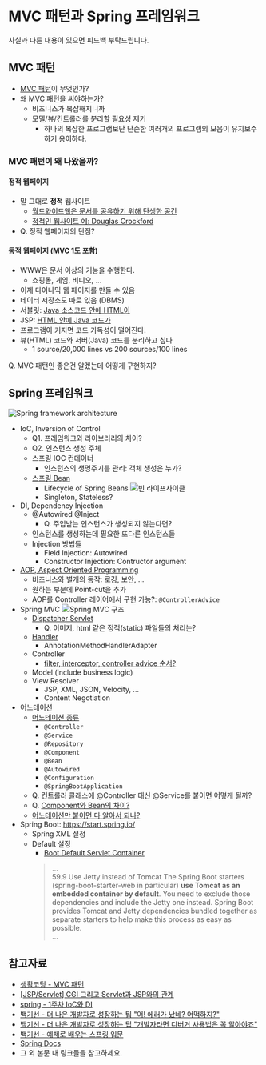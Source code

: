 # MVC 패턴과 Spring 프레임워크

사실과 다른 내용이 있으면 피드백 부탁드립니다.

## MVC 패턴

* [MVC 패턴](https://opentutorials.org/course/697/3828)이 무엇인가?
* 왜 MVC 패턴을 써야하는가?
  * 비즈니스가 복잡해지니까
  * 모델/뷰/컨트롤러를 분리할 필요성 제기
    * 하나의 복잡한 프로그램보단 단순한 여러개의 프로그램의 모음이 유지보수하기 용이하다.

### MVC 패턴이 왜 나왔을까?

#### 정적 웹페이지

* 말 그대로 **정적** 웹사이트
  * [월드와이드웹은 문서를 공유하기 위해 탄생한 공간](https://ko.wikipedia.org/wiki/%EC%9B%94%EB%93%9C_%EC%99%80%EC%9D%B4%EB%93%9C_%EC%9B%B9#%EC%97%AD%EC%82%AC)
  * [정적인 웹사이트 예: Douglas Crockford](https://www.crockford.com/blog.html)
* Q. 정적 웹페이지의 단점?

#### 동적 웹페이지 (MVC 1도 포함)

* WWW은 문서 이상의 기능을 수행한다.
  * 쇼핑몰, 게임, 비디오, ...
* 이제 다이나믹 웹 페이지를 만들 수 있음
* 데이터 저장소도 따로 있음 (DBMS)
* 서블릿: [Java 소스코드 안에 HTML이](https://pradnyanaik.files.wordpress.com/2009/08/javacode1.jpg?w=780)
* JSP: [HTML 안에 Java 코드가](https://archive.cnx.org/resources/08f1337f66482fcca8068627d1eca6d5340137ac/Code-viewSessionData.jsp.png)
* 프로그램이 커지면 코드 가독성이 떨어진다.
* 뷰(HTML) 코드와 서버(Java) 코드를 분리하고 싶다
   * 1 source/20,000 lines vs 200 sources/100 lines

Q. MVC 패턴인 좋은건 알겠는데 어떻게 구현하지?

## Spring 프레임워크


![Spring framework architecture](https://docs.spring.io/spring/docs/4.2.x/spring-framework-reference/html/images/spring-overview.png)


* IoC, Inversion of Control
  * Q1. 프레임워크와 라이브러리의 차이?
  * Q2. 인스턴스 생성 주체
  * 스프링 IOC 컨테이너
    * 인스턴스의 생명주기를 관리: 객체 생성은 누가?
  * [스프링 Bean](https://gmlwjd9405.github.io/2018/11/10/spring-beans.html)
    * Lifecycle of Spring Beans  ![빈 라이프사이클](https://qph.fs.quoracdn.net/main-qimg-f77ca60f3c1a69580e3bd32408663a49)
    * Singleton, Stateless?
* DI, Dependency Injection
  * @Autowired @Inject
    * Q. 주입받는 인스턴스가 생성되지 않는다면?
  * 인스턴스를 생성하는데 필요한 또다른 인스턴스들
  * Injection 방법들
     * Field Injection: Autowired
     * Constructor Injection: Contructor argument
* [AOP, Aspect Oriented Programming](https://ko.wikipedia.org/wiki/%EA%B4%80%EC%A0%90_%EC%A7%80%ED%96%A5_%ED%94%84%EB%A1%9C%EA%B7%B8%EB%9E%98%EB%B0%8D)
  * 비즈니스와 별개의 동작: 로깅, 보안, ...
  * 원하는 부분에 Point-cut을 추가
  * AOP를 Controller 레이어에서 구현 가능?: `@ControllerAdvice`
* Spring MVC  ![Spring MVC 구조](https://terasolunaorg.github.io/guideline/1.0.1.RELEASE/en/_images/RequestLifecycle.png)
  * [Dispatcher Servlet](https://mangkyu.tistory.com/18)
    * Q. 이미지, html 같은 정적(static) 파일들의 처리는?
  * [Handler](https://joont92.github.io/spring/HandlerMapping-HandlerAdapter-HandlerInterceptor/)
    * AnnotationMethodHandlerAdapter
  * Controller
    * [filter, interceptor, controller advice 순서?](https://cornswrold.tistory.com/56)
  * Model (include business logic)
  * View Resolver
    * JSP, XML, JSON, Velocity, ...
    * Content Negotiation
* 어노테이션
  * [어노테이션 종류](https://jeong-pro.tistory.com/151)
    * `@Controller`
    * `@Service`
    * `@Repository`
    * `@Component`
    * `@Bean`
    * `@Autowired`
    * `@Configuration`
    * `@SpringBootApplication`
  * Q. 컨트롤러 클래스에 @Controller 대신 @Service를 붙이면 어떻게 될까?
  * Q. [Component와 Bean의 차이?](https://jojoldu.tistory.com/27)
  * [어노테이션만 붙이면 다 알아서 되나?](https://docs.spring.io/spring-boot/docs/current/reference/html/using-boot-using-springbootapplication-annotation.html)
* Spring Boot: https://start.spring.io/
  * Spring XML 설정
  * Default 설정
    * [Boot Default Servlet Container](https://docs.spring.io/spring-boot/docs/1.1.8.RELEASE/reference/html/howto-embedded-servlet-containers.html)
    > ...    
    59.9 Use Jetty instead of Tomcat
    The Spring Boot starters (spring-boot-starter-web in particular) **use Tomcat as an embedded container by default**. You need to exclude those dependencies and include the Jetty one instead. Spring Boot provides Tomcat and Jetty dependencies bundled together as separate starters to help make this process as easy as possible.    
    ...


## 참고자료

* [생활코딩 - MVC 패턴](https://opentutorials.org/course/697/3828)
* [[JSP/Servlet] CGI 그리고 Servlet과 JSP와의 관계](https://m.blog.naver.com/PostView.nhn?blogId=goddlaek&logNo=220901890910&proxyReferer=https%3A%2F%2Fwww.google.com%2F)
* [spring - 1주차 IoC와 DI](https://www.slipp.net/wiki/pages/viewpage.action?pageId=25527606)
* [백기선 - 더 나은 개발자로 성장하는 팁 "어! 에러가 났네? 어떡하지?"](https://youtu.be/srQR0Qb7Joo)
* [백기선 - 더 나은 개발자로 성장하는 팁 "개발자라면 디버거 사용법은 꼭 알아야죠"](https://youtu.be/BfyegHhCh_g)
* [백기선 - 예제로 배우는 스프링 입문](https://www.youtube.com/playlist?list=PLfI752FpVCS8_5t29DWnsrL9NudvKDAKY)
* [Spring Docs](https://docs.spring.io/spring/docs/current/spring-framework-reference/index.html)
* 그 외 본문 내 링크들을 참고하세요.
